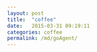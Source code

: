 ```yaml
---
layout: post
title:  "coffee"
date:   2015-03-31 09:19:11
categories: coffee
permalink: /md/goAgent/
---
```


[goAgent]: http://pan.baidu.com/s/1dDD6KYt
